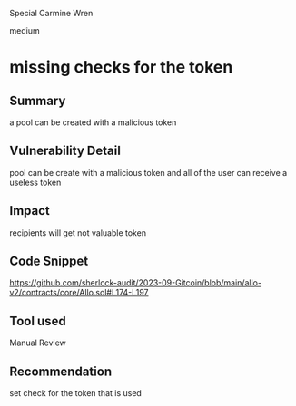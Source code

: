 Special Carmine Wren

medium

# missing checks for the token
## Summary

a pool can be created with a malicious token 

## Vulnerability Detail

pool can be create with a malicious token and all of the user can receive a useless token

## Impact

recipients will get not valuable token

## Code Snippet

https://github.com/sherlock-audit/2023-09-Gitcoin/blob/main/allo-v2/contracts/core/Allo.sol#L174-L197

## Tool used

Manual Review

## Recommendation

set check for the token that is used